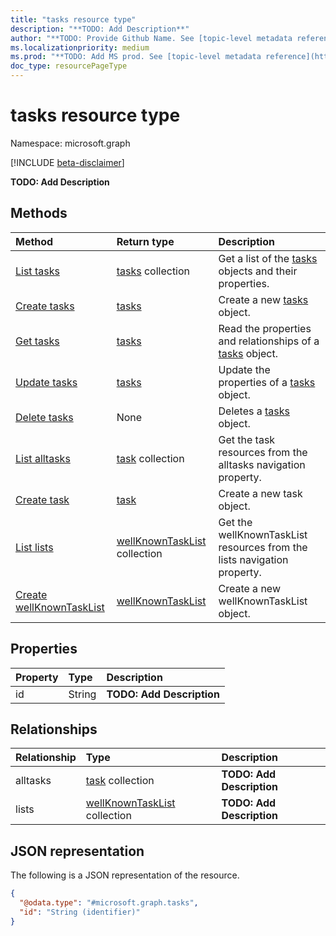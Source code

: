 ```yaml
---
title: "tasks resource type"
description: "**TODO: Add Description**"
author: "**TODO: Provide Github Name. See [topic-level metadata reference](https://msgo.azurewebsites.net/add/document/guidelines/metadata.html#topic-level-metadata)**"
ms.localizationpriority: medium
ms.prod: "**TODO: Add MS prod. See [topic-level metadata reference](https://msgo.azurewebsites.net/add/document/guidelines/metadata.html#topic-level-metadata)**"
doc_type: resourcePageType
---
```


# tasks resource type

Namespace: microsoft.graph

[!INCLUDE [beta-disclaimer](../../includes/beta-disclaimer.md)]

**TODO: Add Description**

## Methods
|Method|Return type|Description|
|:---|:---|:---|
|[List tasks](../api/tasks-list.md)|[tasks](../resources/tasks.md) collection|Get a list of the [tasks](../resources/tasks.md) objects and their properties.|
|[Create tasks](../api/tasks-create.md)|[tasks](../resources/tasks.md)|Create a new [tasks](../resources/tasks.md) object.|
|[Get tasks](../api/tasks-get.md)|[tasks](../resources/tasks.md)|Read the properties and relationships of a [tasks](../resources/tasks.md) object.|
|[Update tasks](../api/tasks-update.md)|[tasks](../resources/tasks.md)|Update the properties of a [tasks](../resources/tasks.md) object.|
|[Delete tasks](../api/tasks-delete.md)|None|Deletes a [tasks](../resources/tasks.md) object.|
|[List alltasks](../api/tasks-list-alltasks.md)|[task](../resources/task.md) collection|Get the task resources from the alltasks navigation property.|
|[Create task](../api/tasks-post-alltasks.md)|[task](../resources/task.md)|Create a new task object.|
|[List lists](../api/tasks-list-lists.md)|[wellKnownTaskList](../resources/wellknowntasklist.md) collection|Get the wellKnownTaskList resources from the lists navigation property.|
|[Create wellKnownTaskList](../api/tasks-post-lists.md)|[wellKnownTaskList](../resources/wellknowntasklist.md)|Create a new wellKnownTaskList object.|

## Properties
|Property|Type|Description|
|:---|:---|:---|
|id|String|**TODO: Add Description**|

## Relationships
|Relationship|Type|Description|
|:---|:---|:---|
|alltasks|[task](../resources/task.md) collection|**TODO: Add Description**|
|lists|[wellKnownTaskList](../resources/wellknowntasklist.md) collection|**TODO: Add Description**|

## JSON representation
The following is a JSON representation of the resource.
<!-- {
  "blockType": "resource",
  "keyProperty": "id",
  "@odata.type": "microsoft.graph.tasks",
  "openType": false
}
-->
``` json
{
  "@odata.type": "#microsoft.graph.tasks",
  "id": "String (identifier)"
}
```


